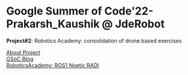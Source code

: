 # Google Summer of Code'22-Prakarsh_Kaushik @ JdeRobot
**Project#2**: Robotics Academy: consolidation of drone based exercises

[About Project](https://summerofcode.withgoogle.com/programs/2022/projects/RJd3bxAY)  
[GSoC Blog](https://theroboticsclub.github.io/gsoc2022-Prakarsh_Kaushik/)  
[RoboticsAcademy: ROS1 Noetic RADI](https://github.com/JdeRobot/RoboticsAcademy)  
